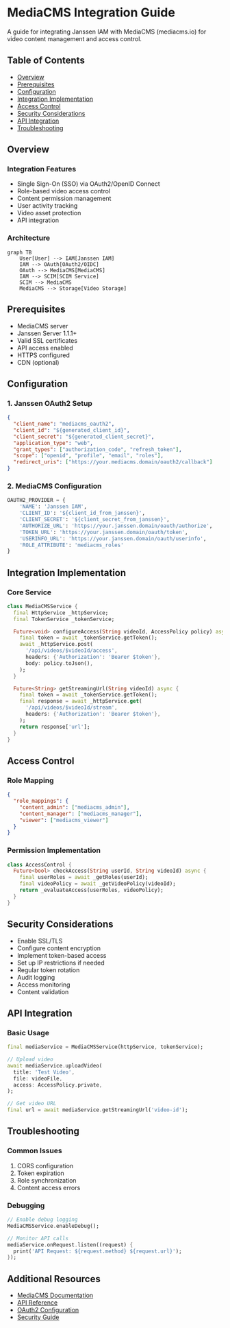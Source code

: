 # MediaCMS Integration Guide

A guide for integrating Janssen IAM with MediaCMS (mediacms.io) for video content management and access control.

## Table of Contents
- [Overview](#overview)
- [Prerequisites](#prerequisites)
- [Configuration](#configuration)
- [Integration Implementation](#integration-implementation)
- [Access Control](#access-control)
- [Security Considerations](#security-considerations)
- [API Integration](#api-integration)
- [Troubleshooting](#troubleshooting)

## Overview

### Integration Features
- Single Sign-On (SSO) via OAuth2/OpenID Connect
- Role-based video access control
- Content permission management
- User activity tracking
- Video asset protection
- API integration

### Architecture
```mermaid
graph TB
    User[User] --> IAM[Janssen IAM]
    IAM --> OAuth[OAuth2/OIDC]
    OAuth --> MediaCMS[MediaCMS]
    IAM --> SCIM[SCIM Service]
    SCIM --> MediaCMS
    MediaCMS --> Storage[Video Storage]
```

## Prerequisites
- MediaCMS server
- Janssen Server 1.1.1+
- Valid SSL certificates
- API access enabled
- HTTPS configured
- CDN (optional)

## Configuration

### 1. Janssen OAuth2 Setup
```json
{
  "client_name": "mediacms_oauth2",
  "client_id": "${generated_client_id}",
  "client_secret": "${generated_client_secret}",
  "application_type": "web",
  "grant_types": ["authorization_code", "refresh_token"],
  "scope": ["openid", "profile", "email", "roles"],
  "redirect_uris": ["https://your.mediacms.domain/oauth2/callback"]
}
```

### 2. MediaCMS Configuration
```python
OAUTH2_PROVIDER = {
    'NAME': 'Janssen IAM',
    'CLIENT_ID': '${client_id_from_janssen}',
    'CLIENT_SECRET': '${client_secret_from_janssen}',
    'AUTHORIZE_URL': 'https://your.janssen.domain/oauth/authorize',
    'TOKEN_URL': 'https://your.janssen.domain/oauth/token',
    'USERINFO_URL': 'https://your.janssen.domain/oauth/userinfo',
    'ROLE_ATTRIBUTE': 'mediacms_roles'
}
```

## Integration Implementation

### Core Service
```dart
class MediaCMSService {
  final HttpService _httpService;
  final TokenService _tokenService;

  Future<void> configureAccess(String videoId, AccessPolicy policy) async {
    final token = await _tokenService.getToken();
    await _httpService.post(
      '/api/videos/$videoId/access',
      headers: {'Authorization': 'Bearer $token'},
      body: policy.toJson(),
    );
  }

  Future<String> getStreamingUrl(String videoId) async {
    final token = await _tokenService.getToken();
    final response = await _httpService.get(
      '/api/videos/$videoId/stream',
      headers: {'Authorization': 'Bearer $token'},
    );
    return response['url'];
  }
}
```

## Access Control

### Role Mapping
```json
{
  "role_mappings": {
    "content_admin": ["mediacms_admin"],
    "content_manager": ["mediacms_manager"],
    "viewer": ["mediacms_viewer"]
  }
}
```

### Permission Implementation
```dart
class AccessControl {
  Future<bool> checkAccess(String userId, String videoId) async {
    final userRoles = await _getRoles(userId);
    final videoPolicy = await _getVideoPolicy(videoId);
    return _evaluateAccess(userRoles, videoPolicy);
  }
}
```

## Security Considerations
- Enable SSL/TLS
- Configure content encryption
- Implement token-based access
- Set up IP restrictions if needed
- Regular token rotation
- Audit logging
- Access monitoring
- Content validation

## API Integration

### Basic Usage
```dart
final mediaService = MediaCMSService(httpService, tokenService);

// Upload video
await mediaService.uploadVideo(
  title: 'Test Video',
  file: videoFile,
  access: AccessPolicy.private,
);

// Get video URL
final url = await mediaService.getStreamingUrl('video-id');
```

## Troubleshooting

### Common Issues
1. CORS configuration
2. Token expiration
3. Role synchronization
4. Content access errors

### Debugging
```dart
// Enable debug logging
MediaCMSService.enableDebug();

// Monitor API calls
mediaService.onRequest.listen((request) {
  print('API Request: ${request.method} ${request.url}');
});
```

## Additional Resources
- [MediaCMS Documentation](https://mediacms.io/docs)
- [API Reference](https://mediacms.io/api)
- [OAuth2 Configuration](oauth2-configuration.md)
- [Security Guide](security.md)
